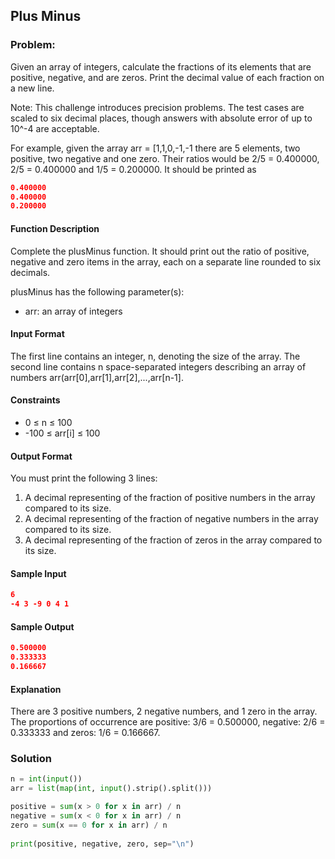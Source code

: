 ## Plus Minus

### Problem:
Given an array of integers, calculate the fractions of its elements that are positive, negative, and are zeros. 
Print the decimal value of each fraction on a new line.

Note: This challenge introduces precision problems. 
The test cases are scaled to six decimal places, though answers with absolute error of up to 10^-4 are acceptable.

For example, given the array arr = [1,1,0,-1,-1 there are 5 elements, two positive, two negative and one zero. 
Their ratios would be 2/5 = 0.400000, 2/5 = 0.400000 and 1/5 = 0.200000. It should be printed as
```json
0.400000
0.400000
0.200000
```
#### Function Description
Complete the plusMinus function. 
It should print out the ratio of positive, negative and zero items in the array, each on a separate line rounded to six decimals.

plusMinus has the following parameter(s):
  * arr: an array of integers
#### Input Format
The first line contains an integer, n, denoting the size of the array. 
The second line contains n space-separated integers describing an array of numbers 
arr(arr[0],arr[1],arr[2],...,arr[n-1].
#### Constraints 
  * 0 ≤ n ≤ 100
  * -100 ≤ arr[i] ≤ 100
#### Output Format
You must print the following 3 lines:
  1. A decimal representing of the fraction of positive numbers in the array compared to its size.
  2. A decimal representing of the fraction of negative numbers in the array compared to its size.
  3. A decimal representing of the fraction of zeros in the array compared to its size.
#### Sample Input
```json
6
-4 3 -9 0 4 1     
```
#### Sample Output
```json
0.500000
0.333333
0.166667
```
#### Explanation                                                                    
There are 3 positive numbers, 2 negative numbers, and 1 zero in the array. 
The proportions of occurrence are positive: 3/6 = 0.500000, negative: 2/6 = 0.333333 and zeros: 1/6 = 0.166667.
### Solution 
```py
n = int(input())
arr = list(map(int, input().strip().split()))

positive = sum(x > 0 for x in arr) / n
negative = sum(x < 0 for x in arr) / n
zero = sum(x == 0 for x in arr) / n
    
print(positive, negative, zero, sep="\n")
```
